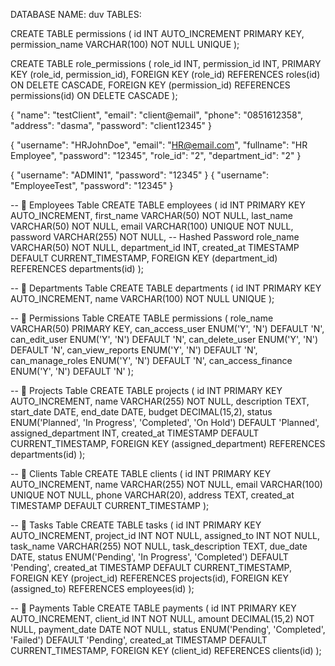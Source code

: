 DATABASE NAME: duv
TABLES:

CREATE TABLE permissions (
id INT AUTO_INCREMENT PRIMARY KEY,
permission_name VARCHAR(100) NOT NULL UNIQUE
);

CREATE TABLE role_permissions (
role_id INT,
permission_id INT,
PRIMARY KEY (role_id, permission_id),
FOREIGN KEY (role_id) REFERENCES roles(id) ON DELETE CASCADE,
FOREIGN KEY (permission_id) REFERENCES permissions(id) ON DELETE CASCADE
);

{
"name": "testClient",
"email": "client@email",
"phone": "0851612358",
"address": "dasma",
"password": "client12345"
}

{
"username": "HRJohnDoe",
"email": "HR@email.com",
"fullname": "HR Employee",
"password": "12345",
"role_id": "2",
"department_id": "2"
}

{
"username": "ADMIN1",
"password": "12345"
}
{
"username": "EmployeeTest",
"password": "12345"
}

-- 🔹 Employees Table
CREATE TABLE employees (
id INT PRIMARY KEY AUTO_INCREMENT,
first_name VARCHAR(50) NOT NULL,
last_name VARCHAR(50) NOT NULL,
email VARCHAR(100) UNIQUE NOT NULL,
password VARCHAR(255) NOT NULL, -- Hashed Password
role_name VARCHAR(50) NOT NULL,
department_id INT,
created_at TIMESTAMP DEFAULT CURRENT_TIMESTAMP,
FOREIGN KEY (department_id) REFERENCES departments(id)
);

-- 🔹 Departments Table
CREATE TABLE departments (
id INT PRIMARY KEY AUTO_INCREMENT,
name VARCHAR(100) NOT NULL UNIQUE
);

-- 🔹 Permissions Table
CREATE TABLE permissions (
role_name VARCHAR(50) PRIMARY KEY,
can_access_user ENUM('Y', 'N') DEFAULT 'N',
can_edit_user ENUM('Y', 'N') DEFAULT 'N',
can_delete_user ENUM('Y', 'N') DEFAULT 'N',
can_view_reports ENUM('Y', 'N') DEFAULT 'N',
can_manage_roles ENUM('Y', 'N') DEFAULT 'N',
can_access_finance ENUM('Y', 'N') DEFAULT 'N'
);

-- 🔹 Projects Table
CREATE TABLE projects (
id INT PRIMARY KEY AUTO_INCREMENT,
name VARCHAR(255) NOT NULL,
description TEXT,
start_date DATE,
end_date DATE,
budget DECIMAL(15,2),
status ENUM('Planned', 'In Progress', 'Completed', 'On Hold') DEFAULT 'Planned',
assigned_department INT,
created_at TIMESTAMP DEFAULT CURRENT_TIMESTAMP,
FOREIGN KEY (assigned_department) REFERENCES departments(id)
);

-- 🔹 Clients Table
CREATE TABLE clients (
id INT PRIMARY KEY AUTO_INCREMENT,
name VARCHAR(255) NOT NULL,
email VARCHAR(100) UNIQUE NOT NULL,
phone VARCHAR(20),
address TEXT,
created_at TIMESTAMP DEFAULT CURRENT_TIMESTAMP
);

-- 🔹 Tasks Table
CREATE TABLE tasks (
id INT PRIMARY KEY AUTO_INCREMENT,
project_id INT NOT NULL,
assigned_to INT NOT NULL,
task_name VARCHAR(255) NOT NULL,
task_description TEXT,
due_date DATE,
status ENUM('Pending', 'In Progress', 'Completed') DEFAULT 'Pending',
created_at TIMESTAMP DEFAULT CURRENT_TIMESTAMP,
FOREIGN KEY (project_id) REFERENCES projects(id),
FOREIGN KEY (assigned_to) REFERENCES employees(id)
);

-- 🔹 Payments Table
CREATE TABLE payments (
id INT PRIMARY KEY AUTO_INCREMENT,
client_id INT NOT NULL,
amount DECIMAL(15,2) NOT NULL,
payment_date DATE NOT NULL,
status ENUM('Pending', 'Completed', 'Failed') DEFAULT 'Pending',
created_at TIMESTAMP DEFAULT CURRENT_TIMESTAMP,
FOREIGN KEY (client_id) REFERENCES clients(id)
);
